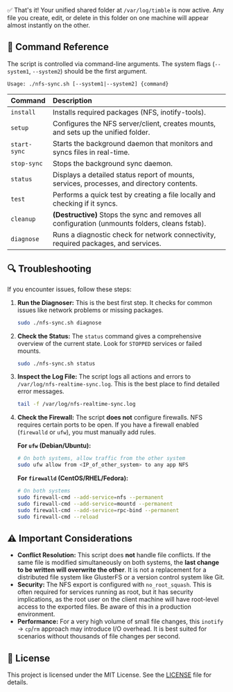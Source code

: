 
✅ That's it! Your unified shared folder at `/var/log/timble` is now active. Any file you create, edit, or delete in this folder on one machine will appear almost instantly on the other.

## 📖 Command Reference

The script is controlled via command-line arguments. The system flags (`--system1`, `--system2`) should be the first argument.

`Usage: ./nfs-sync.sh [--system1|--system2] {command}`

| Command      | Description                                                                                  |
| :----------- | :------------------------------------------------------------------------------------------- |
| `install`    | Installs required packages (NFS, inotify-tools).                                             |
| `setup`      | Configures the NFS server/client, creates mounts, and sets up the unified folder.            |
| `start-sync` | Starts the background daemon that monitors and syncs files in real-time.                     |
| `stop-sync`  | Stops the background sync daemon.                                                            |
| `status`     | Displays a detailed status report of mounts, services, processes, and directory contents.    |
| `test`       | Performs a quick test by creating a file locally and checking if it syncs.                   |
| `cleanup`    | **(Destructive)** Stops the sync and removes all configuration (unmounts folders, cleans fstab). |
| `diagnose`   | Runs a diagnostic check for network connectivity, required packages, and services.           |

## 🔍 Troubleshooting

If you encounter issues, follow these steps:

1.  **Run the Diagnoser:** This is the best first step. It checks for common issues like network problems or missing packages.
    ```sh
    sudo ./nfs-sync.sh diagnose
    ```
2.  **Check the Status:** The `status` command gives a comprehensive overview of the current state. Look for `STOPPED` services or failed mounts.
    ```sh
    sudo ./nfs-sync.sh status
    ```
3.  **Inspect the Log File:** The script logs all actions and errors to `/var/log/nfs-realtime-sync.log`. This is the best place to find detailed error messages.
    ```sh
    tail -f /var/log/nfs-realtime-sync.log
    ```
4.  **Check the Firewall:** The script **does not** configure firewalls. NFS requires certain ports to be open. If you have a firewall enabled (`firewalld` or `ufw`), you must manually add rules.

    **For `ufw` (Debian/Ubuntu):**
    ```sh
    # On both systems, allow traffic from the other system
    sudo ufw allow from <IP_of_other_system> to any app NFS
    ```

    **For `firewalld` (CentOS/RHEL/Fedora):**
    ```sh
    # On both systems
    sudo firewall-cmd --add-service=nfs --permanent
    sudo firewall-cmd --add-service=mountd --permanent
    sudo firewall-cmd --add-service=rpc-bind --permanent
    sudo firewall-cmd --reload
    ```

## ⚠️ Important Considerations

-   **Conflict Resolution:** This script does **not** handle file conflicts. If the same file is modified simultaneously on both systems, the **last change to be written will overwrite the other**. It is not a replacement for a distributed file system like GlusterFS or a version control system like Git.
-   **Security:** The NFS export is configured with `no_root_squash`. This is often required for services running as root, but it has security implications, as the root user on the client machine will have root-level access to the exported files. Be aware of this in a production environment.
-   **Performance:** For a very high volume of small file changes, this `inotify` -> `cp`/`rm` approach may introduce I/O overhead. It is best suited for scenarios without thousands of file changes per second.

## 📜 License

This project is licensed under the MIT License. See the [LICENSE](LICENSE) file for details.
